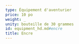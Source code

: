 ```yaml
---
type: Équipement d'aventurier
price: 10 po
weight: _
unity: bouteille de 30 grammes
id: equipment_hd.md#encre
title: Encre
---
```


